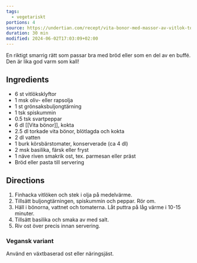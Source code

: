 ```yaml
---
tags:
  - vegetariskt
portions: 4
source: https://undertian.com/recept/vita-bonor-med-massor-av-vitlok-tomat-och-basilika/
duration: 30 min
modified: 2024-06-02T17:03:09+02:00
---
```


En riktigt smarrig rätt som passar bra med bröd eller som en del av en buffé. Den är lika god varm som kall!

## Ingredients
- 6 st vitlöksklyftor
- 1 msk oliv- eller rapsolja
- 1 st grönsaksbuljongtärning
- 1 tsk spiskummin
- 0.5 tsk svartpeppar
- 6 dl [[Vita bönor]], kokta
- 2.5 dl torkade vita bönor, blötlagda och kokta
- 2 dl vatten
- 1 burk körsbärstomater, konserverade (ca 4 dl)
- 2 msk basilika, färsk eller fryst
- 1 näve riven smakrik ost, tex. parmesan eller präst
- Bröd eller pasta till servering

## Directions
1. Finhacka vitlöken och stek i olja på medelvärme.
2. Tillsätt buljongtärningen, spiskummin och peppar. Rör om.
3. Häll i bönorna, vattnet och tomaterna. Låt puttra på låg värme i 10-15 minuter.
4. Tillsätt basilika och smaka av med salt.
5. Riv ost över precis innan servering.

### Vegansk variant

Använd en växtbaserad ost eller näringsjäst.
